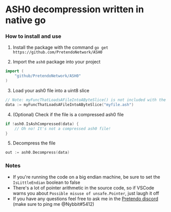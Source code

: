 # ASH0 decompression written in native go

### How to install and use

1. Install the package with the command `go get https://github.com/PretendoNetwork/ASH0`

2. Import the `ash0` package into your project
```go
import (
	"github/PretendoNetwork/ASH0"
)

```
3. Load your ash0 file into a uint8 slice
```go
// Note: myFuncThatLoadsAFileIntoAByteSlice() is not included with the ash0 package
data := myFuncThatLoadsAFileIntoAByteSlice("myfile.ash")
```

4. (Optional) Check if the file is a compressed ash0 file
```go
if !ash0.IsAshCompressed(data) {
	// Oh no! It's not a compressed ash0 file!
}
```

5. Decompress the file
```go
out := ash0.Decompress(data)
```

### Notes

- If you're running the code on a big endian machine, be sure to set the `IsLittleEndian` boolean to false
- There's a lot of pointer arithmetic in the source code, so if VSCode warns you about `Possible misuse of unsafe.Pointer`, just laugh it off
- If you have any questions feel free to ask me in the [Pretendo discord](https://discord.me/pretendo) (make sure to ping me @Nybbit#5412)

